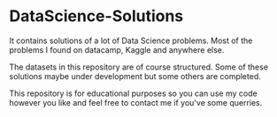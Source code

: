 # DataScience-Solutions
It contains solutions of a lot of Data Science problems. Most of the problems I found on datacamp, Kaggle and anywhere else.

The datasets in this repository are of course structured. Some of these solutions maybe under development but some others are completed. 

This repository is for educational purposes so you can use my code however you like and feel free to contact me if you've some querries.
